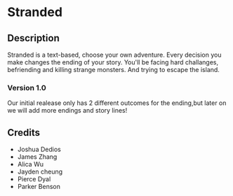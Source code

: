# Stranded
## Description
Stranded is a text-based, choose your own adventure. Every decision you make changes the ending of your story. You'll be facing hard challanges, befriending and killing strange monsters. And trying to escape the island.

<!--
## FAQs

### Insert question here?
Insert answer here.

### Insert question here?
Insert answer here.

## Changelog

### Version 1.1

#### Bug fixes
 * Fixed thing
 * Fixed other thing

#### Changes
 * Added thing
 * Removed thing
 * Added a group of related things:
   * one
   * two
   * three
   * four
 * If you want to be fancy, you can use a...
   * + to indicate something added and a...
   * - to indicate something removed, just be careful with your markdown syntax!
-->
### Version 1.0
Our initial realease only has 2 different outcomes for the ending,but later on we will add more endings and story lines!

## Credits
* Joshua Dedios
* James Zhang
* Alica Wu
* Jayden cheung
* Pierce Dyal
* Parker Benson
